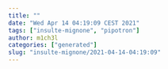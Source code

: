 ```yaml
---
title: ""
date: "Wed Apr 14 04:19:09 CEST 2021"
tags: ["insulte-mignone", "pipotron"]
author: m1ch3l
categories: ["generated"]
slug: "insulte-mignone/2021-04-14-04:19:09"
---
```



